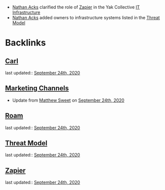 - [Nathan Acks](<Nathan Acks.md>) clarified the role of [Zapier](<Zapier.md>) in the Yak Collective [IT Infrastructure](<IT Infrastructure.md>)
- [Nathan Acks](<Nathan Acks.md>) added owners to infrastructure systems listed in the [Threat Model](<Threat Model.md>)

# Backlinks
## [Carl](<Carl.md>)
last updated:: [September 24th, 2020](<September 24th, 2020.md>)

## [Marketing Channels](<Marketing Channels.md>)
- Update from [Matthew Sweet](<Matthew Sweet.md>) on [September 24th, 2020](<September 24th, 2020.md>)

## [Roam](<Roam.md>)
last updated:: [September 24th, 2020](<September 24th, 2020.md>)

## [Threat Model](<Threat Model.md>)
last updated:: [September 24th, 2020](<September 24th, 2020.md>)

## [Zapier](<Zapier.md>)
last updated:: [September 24th, 2020](<September 24th, 2020.md>)

